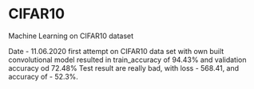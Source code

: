 # CIFAR10
Machine Learning on CIFAR10 dataset

Date - 11.06.2020
first attempt on CIFAR10 data set with own built convolutional model resulted in
train_accuracy of 94.43% and validation accuracy od 72.48%
Test result are really bad, with loss - 568.41, and accuracy of - 52.3%.
